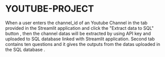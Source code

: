 # YOUTUBE-PROJECT
When a user enters the channel_id of an Youtube Channel in the tab provided in the Streamlit application and click the "Extract data to SQL" button , then the channel datas will be extracted by using API key and uploaded to SQL database linked with Streamlit application. Second tab contains ten questions and it gives the outputs from the datas uploaded in the SQL database .


